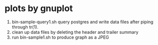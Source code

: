 plots by gnuplot
================

1. bin-sample-query1.sh query postgres and write data files after piping through tr(1).
2. clean up data files by deleting the header and trailer summary
3. run bin-sample1.sh to produce graph as a JPEG
